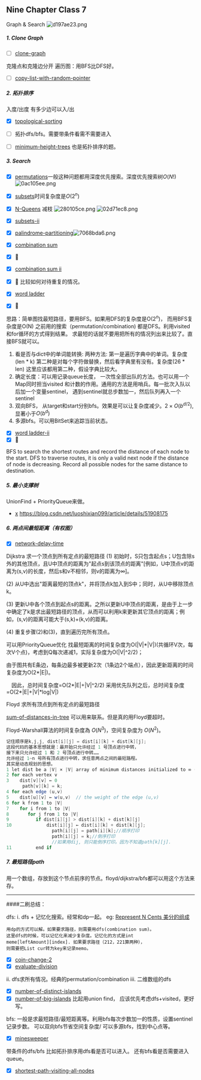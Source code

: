 ## Nine Chapter Class 7

Graph & Search
![d197ae23.png](:storage\f8f56076-8b9c-4d70-81dd-e5c4356c2ba5\e4cb0fb8.png)
##### 1. Clone Graph
 - [ ] [clone-graph](https://www.leetcode.com/problems/clone-graph/description)
 
 克隆点和克隆边分开
 遍历图：用BFS比DFS好。
 - [ ] [copy-list-with-random-pointer](https://www.leetcode.com/problems/copy-list-with-random-pointer/) 

##### 2. 拓扑排序 
入度/出度 有多少边可以入/出
- [x] [topological-sorting](https://www.lintcode.com/problem/topological-sorting/description)

- [ ] 拓扑dfs/bfs。需要带条件看需不需要进入

-  [ ] [minimum-height-trees](https://www.lintcode.com/problem/minimum-height-trees/description?_from=ladder&&fromId=18)
也是拓扑排序的题。

##### 3. Search
- [x] [permutations](https://www.lintcode.com/problem/permutations/description)一般这种问题都用深度优先搜索。深度优先搜索树$O(N!)$
![0ac105ee.png](:storage\f8f56076-8b9c-4d70-81dd-e5c4356c2ba5\459d7229.png)
- [x] [subsets](https://www.lintcode.com/problem/subsets/description)时间复杂度是$O(2^{n})$
- [x] [N-Queens](https://www.lintcode.com/problem/n-queens/description) 减枝
![280105ce.png](:storage\f8f56076-8b9c-4d70-81dd-e5c4356c2ba5\a2b82981.png)
![02d71ec8.png](:storage\f8f56076-8b9c-4d70-81dd-e5c4356c2ba5\4dfe7193.png)

- [x] [subsets-ii](https://www.lintcode.com/problem/subsets-ii/description)
- [x] [palindrome-partitioning](https://www.lintcode.com/problem/palindrome-partitioning/description)![7068bda6.png](:storage\f8f56076-8b9c-4d70-81dd-e5c4356c2ba5\32336bb6.png)
- [x] [combination sum](https://www.lintcode.com/problem/combination-sum/description)
- [x] :rabbit:
- [x] [combination sum ii](https://www.lintcode.com/problem/combination-sum-ii/description)
- [x] :rabbit: 比较如何对待重复的情况。

- [x] [word ladder](https://www.lintcode.com/problem/word-ladder/description) 
- [x] :rabbit:

思路：简单图找最短路径，要用BFS。如果用DFS的复杂度是O($2^n$)， 而用BFS复杂度是O(N)
之前用的搜索（permutation/combination) 都是DFS。利用visited和for循环的方式得到结果。
求最短的话就不要用把所有的情况列出来比较了。直接BFS就可以。

1. 看是否与dict中的单词能转换: 
两种方法:
第一是遍历字典中的单词。复杂度(len * k)
第二种是对每个字符做替换，然后看字典里有没有。复杂度(26 * len)
这里应该都用第二种，假设字典比较大。
2. 确定长度：可以用记录queue长度， 一次性全部出队的方法。也可以用一个Map同时担当visited 和计数的作用。通用的方法是用哨兵。每一批次入队以后加一个变量sentinel， 遇到sentinel就总步数加一，然后队列再入一个sentinel
3. 双向BFS， 从target和start分别bfs。效果是可以让复杂度减少。$2 \times O(b^{d/2})$, 显著小于$O(b^{d})$
4. 多源bfs。可以用BitSet来追踪当前状态。


- [x] [word ladder-ii](https://www.lintcode.com/problem/word-ladder-ii/description)
- [x] :carrot:

BFS to search the shortest routes and record the distance of each node to the start.
DFS to traverse routes, it is only a valid next node if the distance of node is decreasing. Record all possible nodes for the same distance to destination.

##### 5. 最小支撑树
UnionFind + PriorityQueue来做。
- [x](https://www.lintcode.com/problem/minimum-risk-path/description)
https://blog.csdn.net/luoshixian099/article/details/51908175

##### 6. 两点间最短距离（有权图）

- [x] [network-delay-time](https://leetcode.com/problems/network-delay-time/)



Dijkstra
求一个顶点到所有定点的最短路径
(1) 初始时，S只包含起点s；U包含除s外的其他顶点，且U中顶点的距离为"起点s到该顶点的距离"[例如，U中顶点v的距离为(s,v)的长度，然后s和v不相邻，则v的距离为∞]。

(2) 从U中选出"距离最短的顶点k"，并将顶点k加入到S中；同时，从U中移除顶点k。

(3) 更新U中各个顶点到起点s的距离。之所以更新U中顶点的距离，是由于上一步中确定了k是求出最短路径的顶点，从而可以利用k来更新其它顶点的距离；例如，(s,v)的距离可能大于(s,k)+(k,v)的距离。

(4) 重复步骤(2)和(3)，直到遍历完所有顶点。

可以用PriorityQueue优化
找最短距离的时间复杂度为O(|V|*|V|)(共循环V次，每次V个点)，考虑到Q每次递减1，实际复杂度为O(|V|^2/2)；

由于图共有E条边，每条边最多被更新2次（1条边2个端点），因此更新距离的时间复杂度为O(2*|E|)。

　因此，总时间复杂度=O(2*|E|+|V|^2/2)
   采用优先队列之后，总时间复杂度=O(2*|E|+|V|*log|V|)
   
   Floyd
   求所有顶点到所有定点的最短路径
   
   [sum-of-distances-in-tree](https://leetcode.com/problems/sum-of-distances-in-tree/submissions/) 可以用来联系。但是真的用Floyd要超时。
   
 Floyd-Warshall算法的时间复杂度為 ${ O(N^{3})}$，空间复杂度为 ${ O(N^{2})}$。 
 ```java
 记住顺序是k,j,j, dist[i][j] = dist[i][k] + dist[k][j];
 这段代码的基本思想就是：最开始只允许经过 1 号顶点进行中转，
 接下来只允许经过 1 和 2 号顶点进行中转……
 允许经过 1~n 号所有顶点进行中转，求任意两点之间的最短路程。
 其实是动态规划的思想。
 1 let dist be a |V| × |V| array of minimum distances initialized to ∞ (infinity)
2 for each vertex v
3    dist[v][v] ← 0
       path[v][k] = k; 
4 for each edge (u,v)
5    dist[u][v] ← w(u,v)  // the weight of the edge (u,v)
6 for k from 1 to |V|
7    for i from 1 to |V|
8       for j from 1 to |V|
9          if dist[i][j] > dist[i][k] + dist[k][j] 
10             dist[i][j] ← dist[i][k] + dist[k][j];
                  path[i][j] = path[i][k];//顺序打印
                  path[i][j] = k;//倒序打印
                  //如果用dij, 则只能倒序打印。因为不知道path[k][j]. 
11         end if


 ```

##### 7. 最短路径path

用一个数组，存放到这个节点前序的节点。floyd/dijkstra/bfs都可以用这个方法来存。


---
####二刷总结：

dfs:
i. dfs + 记忆化搜索。经常和dp一起。
eg:
[Represent N Cents 美分的组成](https://www.cnblogs.com/grandyang/p/4840713.html)
```
用dp的方式可以解。如果要求路径，则需要用dfs(combination sum)。
这里dfs的时候，可以记忆化来减少复杂度。记忆化的方式是int 
meme[leftAmount][index]. 如果要求路径（212，221算两种），
则需要把List cur转为key来记录memo。
```
- [x] [coin-change-2](https://www.lintcode.com/problem/coin-change-2/description)
- [x] [evaluate-division](https://www.lintcode.com/problem/evaluate-division/description) 

ii. dfs求所有情况。经典的permutation/combination
iii. 二维数组的dfs
- [x] [number-of-distinct-islands](https://www.lintcode.com/problem/number-of-distinct-islands/)
- [x] [number-of-big-islands](https://www.lintcode.com/problem/number-of-big-islands/description)
比起用union find， 应该优先考虑dfs+visited，更好写。

bfs: 
一般是求最短路径/最短距离等。利用bfs每次步数加一的性质，设置sentinel记录步数。
可以双向bfs节省空间复杂度/ 可以多源bfs，找到中心点等。

- [x] [minesweeper](https://www.lintcode.com/problem/minesweeper/description)



带条件的dfs/bfs
比如拓扑排序用dfs看是否可以进入。
还有bfs看是否需要进入queue。
- [x] [shortest-path-visiting-all-nodes](https://www.lintcode.com/problem/shortest-path-visiting-all-nodes/description)
